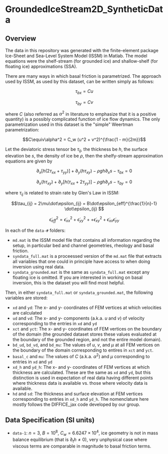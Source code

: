 # GroundedIceStream2D_SyntheticData

## Overview
The data in this repository was generated with the finite-element package Ice-Sheet and Sea-Level System Model (ISSM) in Matlab. The model equations were the shelf-stream (for grounded ice) and shallow-shelf (for floating ice) approximations (SSA).

There are many ways in which basal friction is parametrized. The approach used by ISSM, as used by this dataset, can be written simply as follows:

$$ \tau_{bx} = Cu $$

$$ \tau_{by} = Cv $$ 

where $C$ (also referred as $\alpha^2$ in literature to emphasize that it is a positive quantity) is a possibly complicated function of ice flow dynamics. The only parametrization used in this dataset is the "simple" Weertman parametrization:

$$C\equiv\alpha^2 = C_w (u^2 + v^2)^{\frac{1 - m}{2m}}$$

Let the deviatoric stress tensor be $\tau_{ij}$, the thickness be $h$, the surface elevation be $s$, the density of ice be $\rho$, then the shelfy-stream approximation equations are given by 

$$ \partial_x[h(2\tau_{xx}+\tau_{yy})] + \partial_y(h\tau_{xy}) -\rho g h \partial_x s - \tau_{bx} = 0$$

$$ \partial_x(h\tau_{xy}) + \partial_y[h(\tau_{xx}+2\tau_{yy})] -\rho g h \partial_y s - \tau_{by} = 0$$

where $\tau_{ij}$ is related to strain rate by Glen's Law in ISSM:

$$\tau_{ij} = 2\mu\dot\epsilon_{ij} = B\dot\epsilon_{eff}^{\frac{1}{n}-1} \dot\epsilon_{ij} $$

$$\dot\epsilon_{eff}^2 = \dot\epsilon_{xx}^2 + \dot\epsilon_{yy}^2 + +\dot\epsilon_{xy}^2 + \dot\epsilon_{xx}\dot\epsilon_{yy} $$

In each of the `data-#` folders:
- `md.mat` is the ISSM model file that contains all information regarding the setup, in particular bed and channel geometries, rheology and basal friction.
- `syndata_full.mat` is a proceessed version of the `md.mat` file that extracts all variables that one could in principle have access to when doing inversion using real data.
- `syndata_grounded.mat` is the same as `syndata_full.mat` except any floating ice is omitted. If you are interested in working on basal inversion, this is the dataset you will find most helpful.

Then, in either `syndata_full.mat` or `syndata_grounded.mat`, the following variables are stored:
- `xd` and `yd`: The x- and y- coordinates of FEM vertices at which velocities are calculated
- `ud` and `vd`: The x- and y- components (a.k.a. $u$ and $v$) of velocity corresponding to the entries in `xd` and `yd`
- `xct` and `yct`: The x- and y- coordinates of FEM vertices on the boundary of the domain (the grounded dataset stores these values evaluated at the boundary of the grounded region, and not the entire model domain).
- `bd_ud`, `bd_vd`, and `bd_mu`: The values of $u$, $v$, and $\mu$ at all FEM vertices on the boundary of the domain corresponding to entires in `xct` and `yct`. 
- `basal_c` and `mu`: The values of $C$ (a.k.a. $\alpha^2$) and $\mu$ corresponding to entries in `xd` and `yd`
- `xd_h` and `yd_h`: The x- and y- coordinates of FEM vertices at which thickness are calculated. These are the same as `xd` and `yd`, but this distinction is used in expectation of real data having different points where thickness data is available vs. those where velocity data is available.
- `hd` and `sd`: The thickness and surface elevation at FEM vertices corresponding to entries in `xd_h` and `yd_h`.
The nomenclature here mostly follows the DIFFICE_jax code developed by our group.

## Data Specification (SI units)
- `data-1`: $n=3$, $B=10^8$, $C_w=6.6247\times 10^4$, ice geometry is not in mass balance equilibrium (that is $\partial_t h \neq 0$), very unphysical case where viscous terms are comparable in magnitude to basal friction terms.
